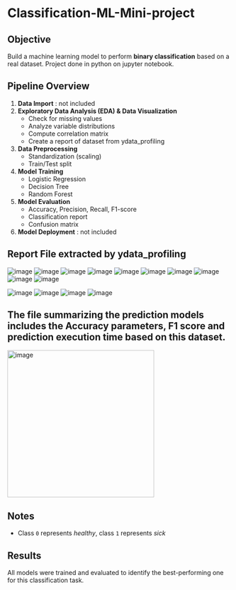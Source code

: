 # Classification-ML-Mini-project

## Objective
Build a machine learning model to perform **binary classification** based on a real dataset. Project done in python on jupyter notebook.

## Pipeline Overview
1. **Data Import** : not included
2. **Exploratory Data Analysis (EDA) & Data Visualization**  
   - Check for missing values  
   - Analyze variable distributions  
   - Compute correlation matrix
   - Create a report of dataset from ydata_profiling
3. **Data Preprocessing**  
   - Standardization (scaling)  
   - Train/Test split  
4. **Model Training** 
   - Logistic Regression  
   - Decision Tree  
   - Random Forest  
5. **Model Evaluation** 
   - Accuracy, Precision, Recall, F1-score  
   - Classification report  
   - Confusion matrix
6. **Model Deployment** : not included

## Report File extracted by ydata_profiling

![image](https://github.com/user-attachments/assets/0d9e51ca-5ba6-4fcf-b06b-17b0a6ac4069)
![image](https://github.com/user-attachments/assets/479b9973-3245-40c8-9a68-8e0fab7e87a1)
![image](https://github.com/user-attachments/assets/e5c42623-e90b-4e15-b83a-89b460e71d97)
![image](https://github.com/user-attachments/assets/4f8dc8b1-b8fb-4503-97f8-40dd97f88140)
![image](https://github.com/user-attachments/assets/29a138f7-dde7-4e6c-9d37-d837943b5879)
![image](https://github.com/user-attachments/assets/3fee7f52-b6b8-4f48-93f5-e70c4aa45f3d)
![image](https://github.com/user-attachments/assets/3740c905-8df1-47ba-a80a-f5ad0bb97001)
![image](https://github.com/user-attachments/assets/387b025d-47a5-4622-a3dd-bca33dd61f4e)
![image](https://github.com/user-attachments/assets/1bb4ce57-5455-48cb-8bb2-51ac28df146a)
![image](https://github.com/user-attachments/assets/3020b72d-04a9-459c-ad3b-8ac1874093c4)



![image](https://github.com/user-attachments/assets/f606a684-9f55-47b3-823f-da131b244a27)
![image](https://github.com/user-attachments/assets/4aa609da-4054-4dae-8631-0d82211abb94)
![image](https://github.com/user-attachments/assets/281c6f43-3e9c-4370-88c3-e4d4fb1e84e5)
![image](https://github.com/user-attachments/assets/23f2357e-d351-4aab-9592-a5c27f9eeeab)


## The file summarizing the prediction models includes the Accuracy parameters, F1 score and prediction execution time based on this dataset.
<img width="331" alt="image" src="https://github.com/user-attachments/assets/458625b2-9f48-4e81-b4ca-d6b8c4fe6075" />










## Notes
- Class `0` represents *healthy*, class `1` represents *sick*  

## Results
All models were trained and evaluated to identify the best-performing one for this classification task.
